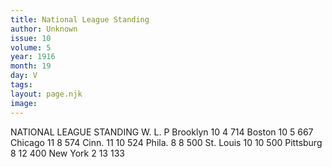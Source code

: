 ```yaml
---
title: National League Standing
author: Unknown
issue: 10
volume: 5
year: 1916
month: 19
day: V
tags:
layout: page.njk
image:
---
```

NATIONAL LEAGUE STANDING   			W. L. P   Brooklyn		10  4 714   Boston		10  5 667   Chicago		11  8 574   Cinn.			11 10 524   Phila.		 8   8  500   St. Louis		10 10 500   Pittsburg		 8  12 400   New York		 2  13 133   


